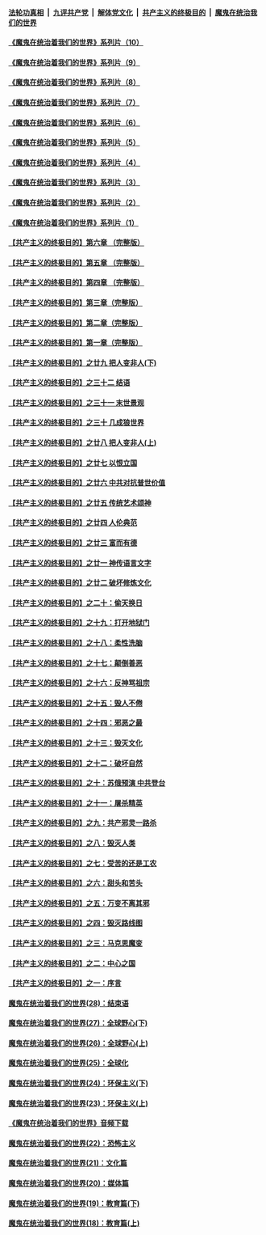 

####  [法轮功真相](../../../../basic/blob/master/README.md?t=08130731) &nbsp;|&nbsp; [九评共产党](../../../../9ping.md/blob/master/README.md?t=08130731) &nbsp;|&nbsp; [解体党文化](../../../../jtdwh.md/blob/master/README.md?t=08130731)  &nbsp;|&nbsp; [共产主义的终极目的](../../../../gczydzjmd.md/blob/master/README.md?t=08130731) &nbsp;|&nbsp; [魔鬼在统治我们的世界](../../../../mgztzwmdsj.md/blob/master/README.md?t=08130731) 

#### [《魔鬼在统治着我们的世界》系列片（10）](../pages/nsc422/n12292670.md?t=08130731) 

#### [《魔鬼在统治着我们的世界》系列片（9）](../pages/nsc422/n12290859.md?t=08130731) 

#### [《魔鬼在统治着我们的世界》系列片（8）](../pages/nsc422/n12287445.md?t=08130731) 

#### [《魔鬼在统治着我们的世界》系列片（7）](../pages/nsc422/n12283425.md?t=08130731) 

#### [《魔鬼在统治着我们的世界》系列片（6）](../pages/nsc422/n12282314.md?t=08130731) 

#### [《魔鬼在统治着我们的世界》系列片（5）](../pages/nsc422/n12281419.md?t=08130731) 

#### [《魔鬼在统治着我们的世界》系列片（4）](../pages/nsc422/n12274024.md?t=08130731) 

#### [《魔鬼在统治着我们的世界》系列片（3）](../pages/nsc422/n12271322.md?t=08130731) 

#### [《魔鬼在统治着我们的世界》系列片（2）](../pages/nsc422/n12269049.md?t=08130731) 

#### [《魔鬼在统治着我们的世界》系列片（1）](../pages/nsc422/n12267575.md?t=08130731) 

#### [【共产主义的终极目的】第六章 （完整版）](../pages/nsc422/n11428913.md?t=08130731) 

#### [【共产主义的终极目的】第五章 （完整版）](../pages/nsc422/n11428912.md?t=08130731) 

#### [【共产主义的终极目的】第四章 （完整版）](../pages/nsc422/n11428907.md?t=08130731) 

#### [【共产主义的终极目的】第三章（完整版）](../pages/nsc422/n11428848.md?t=08130731) 

#### [【共产主义的终极目的】第二章（完整版）](../pages/nsc422/n11428831.md?t=08130731) 

#### [【共产主义的终极目的】第一章（完整版）](../pages/nsc422/n11417651.md?t=08130731) 

#### [【共产主义的终极目的】之廿九 把人变非人(下)](../pages/nsc422/n11344140.md?t=08130731) 

#### [【共产主义的终极目的】之三十二 结语](../pages/nsc422/n11360535.md?t=08130731) 

#### [【共产主义的终极目的】之三十一 末世景观](../pages/nsc422/n11351129.md?t=08130731) 

#### [【共产主义的终极目的】之三十 几成狼世界](../pages/nsc422/n11348280.md?t=08130731) 

#### [【共产主义的终极目的】之廿八 把人变非人(上)](../pages/nsc422/n11340492.md?t=08130731) 

#### [【共产主义的终极目的】之廿七 以恨立国](../pages/nsc422/n11336944.md?t=08130731) 

#### [【共产主义的终极目的】之廿六 中共对抗普世价值](../pages/nsc422/n11324785.md?t=08130731) 

#### [【共产主义的终极目的】之廿五 传统艺术颂神](../pages/nsc422/n11296396.md?t=08130731) 

#### [【共产主义的终极目的】之廿四 人伦典范](../pages/nsc422/n11296397.md?t=08130731) 

#### [【共产主义的终极目的】之廿三 富而有德](../pages/nsc422/n11283598.md?t=08130731) 

#### [【共产主义的终极目的】之廿一 神传语言文字](../pages/nsc422/n11263265.md?t=08130731) 

#### [【共产主义的终极目的】之廿二 破坏修炼文化](../pages/nsc422/n11245728.md?t=08130731) 

#### [【共产主义的终极目的】之二十：偷天换日](../pages/nsc422/n11238846.md?t=08130731) 

#### [【共产主义的终极目的】之十九：打开地狱门](../pages/nsc422/n11206376.md?t=08130731) 

#### [【共产主义的终极目的】之十八：柔性洗脑](../pages/nsc422/n11199994.md?t=08130731) 

#### [【共产主义的终极目的】之十七：颠倒善恶](../pages/nsc422/n11179782.md?t=08130731) 

#### [【共产主义的终极目的】之十六：反神骂祖宗](../pages/nsc422/n11166798.md?t=08130731) 

#### [【共产主义的终极目的】之十五：毁人不倦](../pages/nsc422/n11166792.md?t=08130731) 

#### [【共产主义的终极目的】之十四：邪恶之最](../pages/nsc422/n11150249.md?t=08130731) 

#### [【共产主义的终极目的】之十三：毁灭文化](../pages/nsc422/n11135227.md?t=08130731) 

#### [【共产主义的终极目的】之十二：破坏自然](../pages/nsc422/n11135214.md?t=08130731) 

#### [【共产主义的终极目的】之十：苏俄预演 中共登台](../pages/nsc422/n11118424.md?t=08130731) 

#### [【共产主义的终极目的】之十一：屠杀精英](../pages/nsc422/n11118442.md?t=08130731) 

#### [【共产主义的终极目的】之九：共产邪灵一路杀](../pages/nsc422/n11114139.md?t=08130731) 

#### [【共产主义的终极目的】之八：毁灭人类](../pages/nsc422/n11108503.md?t=08130731) 

#### [【共产主义的终极目的】之七：受苦的还是工农](../pages/nsc422/n11101809.md?t=08130731) 

#### [【共产主义的终极目的】之六：甜头和苦头](../pages/nsc422/n11096971.md?t=08130731) 

#### [【共产主义的终极目的】之五：万变不离其邪](../pages/nsc422/n11091285.md?t=08130731) 

#### [【共产主义的终极目的】之四：毁灭路线图](../pages/nsc422/n11086284.md?t=08130731) 

#### [【共产主义的终极目的】之三：马克思魔变](../pages/nsc422/n11061941.md?t=08130731) 

#### [【共产主义的终极目的】之二：中心之国](../pages/nsc422/n11047728.md?t=08130731) 

#### [【共产主义的终极目的】之一：序言](../pages/nsc422/n11086077.md?t=08130731) 

#### [魔鬼在统治着我们的世界(28)：结束语](../pages/nsc422/n10936246.md?t=08130731) 

#### [魔鬼在统治着我们的世界(27)：全球野心(下)](../pages/nsc422/n10928319.md?t=08130731) 

#### [魔鬼在统治着我们的世界(26)：全球野心(上)](../pages/nsc422/n10900318.md?t=08130731) 

#### [魔鬼在统治着我们的世界(25)：全球化](../pages/nsc422/n10788205.md?t=08130731) 

#### [魔鬼在统治着我们的世界(24)：环保主义(下)](../pages/nsc422/n10695307.md?t=08130731) 

#### [魔鬼在统治着我们的世界(23)：环保主义(上)](../pages/nsc422/n10688613.md?t=08130731) 

#### [《魔鬼在统治着我们的世界》音频下载](../pages/nsc422/n10635553.md?t=08130731) 

#### [魔鬼在统治着我们的世界(22)：恐怖主义](../pages/nsc422/n10614727.md?t=08130731) 

#### [魔鬼在统治着我们的世界(21)：文化篇](../pages/nsc422/n10597706.md?t=08130731) 

#### [魔鬼在统治着我们的世界(20)：媒体篇](../pages/nsc422/n10586579.md?t=08130731) 

#### [魔鬼在统治着我们的世界(19)：教育篇(下)](../pages/nsc422/n10564808.md?t=08130731) 

#### [魔鬼在统治着我们的世界(18)：教育篇(上)](../pages/nsc422/n10526970.md?t=08130731) 

